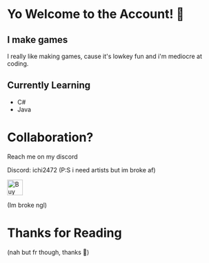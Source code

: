 # Yo Welcome to the Account! 👋


## I make games 
I really like making games, cause it's lowkey fun
and i'm mediocre at coding. 

## Currently Learning

- C#
- Java

# Collaboration?
Reach me on my discord

Discord: ichi2472
(P:S i need artists but im broke af)


<a href='https://ko-fi.com/Z8Z0YFSGX' target='_blank'><img height='36' style='border:0px;height:36px;' src='https://storage.ko-fi.com/cdn/kofi5.png?v=6' border='0' alt='Buy Me a Coffee at ko-fi.com' /></a>
<div></div>
(Im broke ngl)

# Thanks for Reading
(nah but fr though, thanks 👋)
